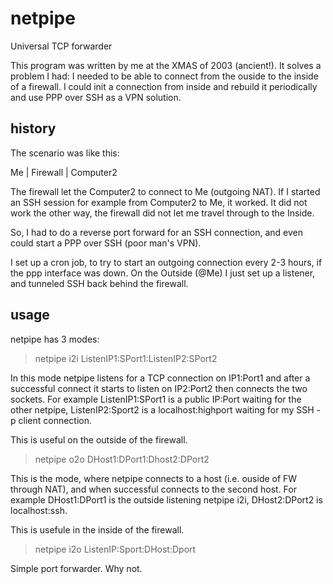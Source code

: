 # netpipe
Universal TCP forwarder

This program was written by me at the XMAS of 2003 (ancient!).
It solves a problem I had: I needed to be able to connect from the ouside to the inside of a firewall.
I could init a connection from inside and rebuild it periodically and use PPP over SSH as a VPN solution.

## history

The scenario was like this:

Me | Firewall | Computer2

The firewall let the Computer2 to connect to Me (outgoing NAT).
If I started an SSH session for example from Computer2 to Me, it worked.
It did not work the other way, the firewall did not let me travel through to the Inside.

So, I had to do a reverse port forward for an SSH connection, and even could start a PPP over SSH (poor man's VPN).

I set up a cron job, to try to start an outgoing connection every 2-3 hours, if the ppp interface was down.
On the Outside (@Me) I just set up a listener, and tunneled SSH back behind the firewall.

## usage

netpipe has 3 modes:

> netpipe i2i ListenIP1:SPort1:ListenIP2:SPort2

In this mode netpipe listens for a TCP connection on IP1:Port1 and after a successful connect it
starts to listen on IP2:Port2 then connects the two sockets.
For example ListenIP1:SPort1 is a public IP:Port waiting for the other netpipe, ListenIP2:Sport2 is
a localhost:highport waiting for my SSH -p client connection.

This is useful on the outside of the firewall.

> netpipe o2o DHost1:DPort1:Dhost2:DPort2

This is the mode, where netpipe connects to a host (i.e. ouside of FW through NAT), and when successful connects to the second host.
For example DHost1:DPort1 is the outside listening netpipe i2i, DHost2:DPort2 is localhost:ssh.

This is usefule in the inside of the firewall.

> netpipe i2o ListenIP:Sport:DHost:Dport

Simple port forwarder. Why not.
